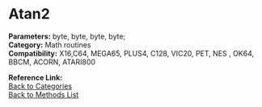 # Atan2

**Parameters:** byte, byte, byte, byte;  
**Category:** Math routines  
**Compatibility:** X16,C64, MEGA65, PLUS4, C128, VIC20, PET,  NES , OK64, BBCM, ACORN, ATARI800  

**Reference Link:**  
[Back to Categories](../categories/math_routines.md)  
[Back to Methods List](../../SUMMARY.md)
